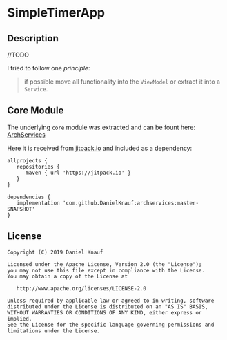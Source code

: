 # SimpleTimerApp

## Description

//TODO

I tried to follow one *principle*:
> if possible move all functionality into the `ViewModel` or extract it into a `Service`.

## Core Module

The underlying `core` module was extracted and can be fount here: [ArchServices](https://github.com/DanielKnauf/ArchServices) 

Here it is received from [jitpack.io](https://jitpack.io) and included as a dependency: 
```
allprojects {
   repositories {
      maven { url 'https://jitpack.io' }
   }
}

dependencies {
   implementation 'com.github.DanielKnauf:archservices:master-SNAPSHOT'
}
```

## License
```
Copyright (C) 2019 Daniel Knauf

Licensed under the Apache License, Version 2.0 (the "License");
you may not use this file except in compliance with the License.
You may obtain a copy of the License at

   http://www.apache.org/licenses/LICENSE-2.0

Unless required by applicable law or agreed to in writing, software
distributed under the License is distributed on an "AS IS" BASIS,
WITHOUT WARRANTIES OR CONDITIONS OF ANY KIND, either express or implied.
See the License for the specific language governing permissions and
limitations under the License.
```
